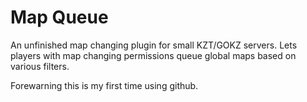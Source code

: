 # Map Queue
An unfinished map changing plugin for small KZT/GOKZ servers. Lets players with map changing permissions queue global maps based on various filters.

Forewarning this is my first time using github.
